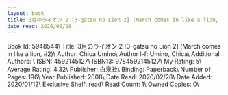 ```yaml
---
layout: book
title: 3月のライオン 2 [3-gatsu no Lion 2] (March comes in like a lion,  no. 2)
date_read: 2020/02/28
---
```


Book Id: 5948544\ 
Title: 3月のライオン 2 [3-gatsu no Lion 2] (March comes in like a lion, #2)\ 
Author: Chica Umino\ 
Author l-f: Umino, Chica\ 
Additional Authors: \ 
ISBN: 4592145127\ 
ISBN13: 9784592145127\ 
My Rating: 5\ 
Average Rating: 4.32\ 
Publisher: 白泉社\ 
Binding: Paperback\ 
Number of Pages: 196\ 
Year Published: 2008\ 
Date Read: 2020/02/28\ 
Date Added: 2020/01/12\ 
Exclusive Shelf: read\ 
Read Count: 1\ 
Owned Copies: 0\ 

